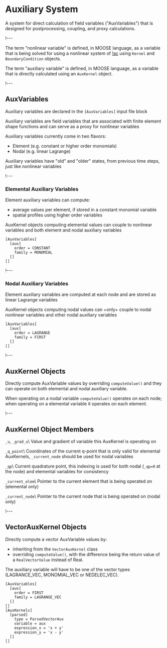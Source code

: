 # Auxiliary System

A system for direct calculation of field variables ("AuxVariables") that is designed for
postprocessing, coupling, and proxy calculations.

!---

The term "nonlinear variable" is defined, in MOOSE language, as a variable that is being solved for
using a nonlinear system of [!ac](PDEs) using `Kernel` and `BoundaryCondition` objects.


The term "auxiliary variable" is defined, in MOOSE language, as a variable that is directly
calculated using an `AuxKernel` object.

!---

## AuxVariables

Auxiliary variables are declared in the `[AuxVariables]` input file block

Auxiliary variables are field variables that are associated with finite element shape functions
and can serve as a proxy for nonlinear variables

Auxiliary variables currently come in two flavors:

- Element (e.g. constant or higher order monomials)
- Nodal (e.g. linear Lagrange)

Auxiliary variables have "old" and "older" states, from previous time steps, just like nonlinear variables

!---

### Elemental Auxiliary Variables

Element auxiliary variables can compute:
- average values per element, if stored in a constant monomial variable
- spatial profiles using higher order variables

AuxKernel objects computing elemental values can couple to nonlinear variables and both element and
nodal auxiliary variables

```text
[AuxVariables]
  [aux]
    order = CONSTANT
    family = MONOMIAL
  []
[]
```

!---

### Nodal Auxiliary Variables

Element auxiliary variables are computed at each node and are stored as linear Lagrange variables

AuxKernel objects computing nodal values can +only+ couple to nodal nonlinear variables and
other nodal auxiliary variables

```text
[AuxVariables]
  [aux]
    order = LAGRANGE
    family = FIRST
  []
[]
```

!---

## AuxKernel Objects

Directly compute AuxVariable values by overriding `computeValue()` and they can operate on
both elemental and nodal auxiliary variable.

When operating on a nodal variable `computeValue()` operates on each node; when operating
on a elemental variable it operates on each element.

!---

## AuxKernel Object Members

`_u`, `_grad_u`\\
Value and gradient of variable this AuxKernel is operating on

`_q_point`\\
Coordinates of the current q-point that is only valid for elemental AuxKernels, `_current_node`
should be used for nodal variables

`_qp`\\
Current quadrature point, this indexing is used for both nodal (`_qp=0` at the node) and elemental variables for consistency

`_current_elem`\\
Pointer to the current element that is being operated on (elemental only)

`_current_node`\\
Pointer to the current node that is being operated on (nodal only)

!---

## VectorAuxKernel Objects

Directly compute a vector AuxVariable values by:
- inheriting from the `VectorAuxKernel` class
- overriding `computeValue()`, with the difference being the return value of a `RealVectorValue` instead of Real.

The auxiliary variable will have to be one of the vector types (LAGRANCE_VEC, MONOMIAL_VEC or NEDELEC_VEC).

```text
[AuxVariables]
  [aux]
    order = FIRST
    family = LAGRANGE_VEC
  []
[]
[AuxKernels]
  [parsed]
    type = ParsedVectorAux
    variable = aux
    expression_x = 'x + y'
    expression_y = 'x - y'
  []
[]
```
